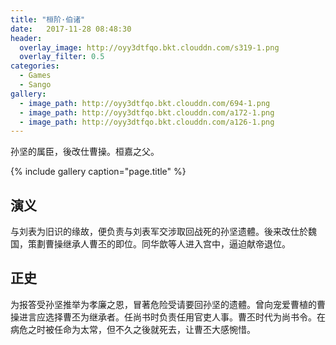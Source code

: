```yaml
---
title: "桓阶·伯诸"
date:   2017-11-28 08:48:30
header:
  overlay_image: http://oyy3dtfqo.bkt.clouddn.com/s319-1.png
  overlay_filter: 0.5
categories:
  - Games
  - Sango
gallery:
  - image_path: http://oyy3dtfqo.bkt.clouddn.com/694-1.png
  - image_path: http://oyy3dtfqo.bkt.clouddn.com/a172-1.png
  - image_path: http://oyy3dtfqo.bkt.clouddn.com/a126-1.png
---
```


孙坚的属臣，後改仕曹操。桓嘉之父。

{% include gallery caption="page.title" %}

## 演义

与刘表为旧识的缘故，便负责与刘表军交涉取回战死的孙坚遗體。後来改仕於魏国，策劃曹操继承人曹丕的即位。同华歆等人进入宫中，逼迫献帝退位。

## 正史

为报答受孙坚推举为孝廉之恩，冒著危险受请要回孙坚的遗體。曾向宠爱曹植的曹操进言应选择曹丕为继承者。任尚书时负责任用官吏人事。曹丕时代为尚书令。在病危之时被任命为太常，但不久之後就死去，让曹丕大感惋惜。